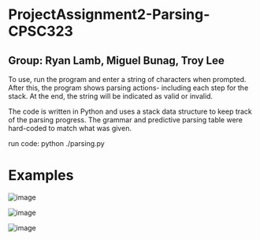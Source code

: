 # ProjectAssignment2-Parsing-CPSC323

## Group: Ryan Lamb, Miguel Bunag, Troy Lee

To use, run the program and enter a string of characters when prompted. After this, the program shows parsing actions- including each step for the stack. At the end, the string will be indicated as valid or invalid.  

The code is written in Python and uses a stack data structure to keep track of the parsing progress. The grammar and predictive parsing table were hard-coded to match what was given. 

run code: python ./parsing.py

# Examples 
![image](https://user-images.githubusercontent.com/61068406/235374177-1325f731-01eb-476e-b7e6-4f60f97ead31.png)

![image](https://user-images.githubusercontent.com/61068406/235374206-f905a9da-9c26-44d8-8e2c-57e56faabf2e.png)

![image](https://user-images.githubusercontent.com/61068406/235374218-1f3d84fd-1c58-4748-914f-af30787e2620.png)
